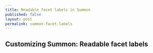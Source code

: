 ```yaml
---
title: Readable facet labels in Summon
published: false 
layout: post
permalink: summon-facet-labels 
---
```


Customizing Summon: Readable facet labels
----

